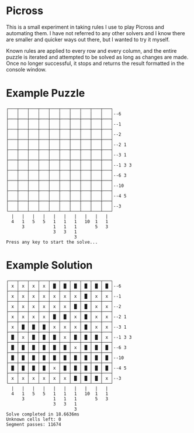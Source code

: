 # Picross

This is a small experiment in taking rules I use to play Picross and automating them.
I have not referred to any other solvers and I know there are smaller and quicker ways out there, but I wanted to try it myself.

Known rules  are applied to every row and every column, and the entire puzzle is iterated and attempted to be solved as long as changes are made. Once no longer successful, it stops and returns the result formatted in the console window.


# Example Puzzle
```
┌───┬───┬───┬───┬───┬───┬───┬───┬───┬───┐
│   │   │   │   │   │   │   │   │   │   │--6
├───┼───┼───┼───┼───┼───┼───┼───┼───┼───┤
│   │   │   │   │   │   │   │   │   │   │--1
├───┼───┼───┼───┼───┼───┼───┼───┼───┼───┤
│   │   │   │   │   │   │   │   │   │   │--2
├───┼───┼───┼───┼───┼───┼───┼───┼───┼───┤
│   │   │   │   │   │   │   │   │   │   │--2 1
├───┼───┼───┼───┼───┼───┼───┼───┼───┼───┤
│   │   │   │   │   │   │   │   │   │   │--3 1
├───┼───┼───┼───┼───┼───┼───┼───┼───┼───┤
│   │   │   │   │   │   │   │   │   │   │--1 3 3
├───┼───┼───┼───┼───┼───┼───┼───┼───┼───┤
│   │   │   │   │   │   │   │   │   │   │--6 3
├───┼───┼───┼───┼───┼───┼───┼───┼───┼───┤
│   │   │   │   │   │   │   │   │   │   │--10
├───┼───┼───┼───┼───┼───┼───┼───┼───┼───┤
│   │   │   │   │   │   │   │   │   │   │--4 5
├───┼───┼───┼───┼───┼───┼───┼───┼───┼───┤
│   │   │   │   │   │   │   │   │   │   │--3
└───┴───┴───┴───┴───┴───┴───┴───┴───┴───┘
  |   |   |   |   |   |   |   |   |   |
  4   1   5   5   1   1   1   10  1   1
      3           1   1   1       5   3
                  3   3   1
                          3
Press any key to start the solve...
```

# Example Solution
```
┌───┬───┬───┬───┬───┬───┬───┬───┬───┬───┐
│ x │ x │ x │ x │ █ │ █ │ █ │ █ │ █ │ █ │--6
├───┼───┼───┼───┼───┼───┼───┼───┼───┼───┤
│ x │ x │ x │ x │ x │ x │ x │ █ │ x │ x │--1
├───┼───┼───┼───┼───┼───┼───┼───┼───┼───┤
│ x │ x │ x │ x │ x │ x │ █ │ █ │ x │ x │--2
├───┼───┼───┼───┼───┼───┼───┼───┼───┼───┤
│ x │ x │ x │ x │ █ │ █ │ x │ █ │ x │ x │--2 1
├───┼───┼───┼───┼───┼───┼───┼───┼───┼───┤
│ x │ █ │ █ │ █ │ x │ x │ x │ █ │ x │ x │--3 1
├───┼───┼───┼───┼───┼───┼───┼───┼───┼───┤
│ █ │ x │ █ │ █ │ █ │ x │ █ │ █ │ █ │ x │--1 3 3
├───┼───┼───┼───┼───┼───┼───┼───┼───┼───┤
│ █ │ █ │ █ │ █ │ █ │ █ │ x │ █ │ █ │ █ │--6 3
├───┼───┼───┼───┼───┼───┼───┼───┼───┼───┤
│ █ │ █ │ █ │ █ │ █ │ █ │ █ │ █ │ █ │ █ │--10
├───┼───┼───┼───┼───┼───┼───┼───┼───┼───┤
│ █ │ █ │ █ │ █ │ x │ █ │ █ │ █ │ █ │ █ │--4 5
├───┼───┼───┼───┼───┼───┼───┼───┼───┼───┤
│ x │ x │ x │ x │ x │ x │ █ │ █ │ █ │ x │--3
└───┴───┴───┴───┴───┴───┴───┴───┴───┴───┘
  |   |   |   |   |   |   |   |   |   |
  4   1   5   5   1   1   1   10  1   1
      3           1   1   1       5   3
                  3   3   1
                          3
Solve completed in 18.6636ms
Unknown cells left: 0
Segment passes: 11674
```
